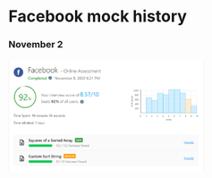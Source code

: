 # Facebook mock history

### November 2

<img src="https://github.com/Waqar-107/LeetCode/blob/master/Company_wise_Mock/Facebook/assets/nov_8_2020_1.PNG" height="200px" width="350px" alt=""/>